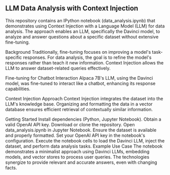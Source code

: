## LLM Data Analysis with Context Injection
This repository contains an IPython notebook (data_analysis.ipynb) that demonstrates using Context Injection with a Language Model (LLM) for data analysis. The approach enables an LLM, specifically the Davinci model, to analyze and answer questions about a specific dataset without extensive fine-tuning.

Background
Traditionally, fine-tuning focuses on improving a model's task-specific responses. For data analysis, the goal is to refine the model's responses rather than teach it new information. Context Injection allows the LLM to answer dataset-related queries effectively.

Fine-tuning for Chatbot Interaction
Alpaca 7B's LLM, using the Davinci model, was fine-tuned to interact like a chatbot, enhancing its response capabilities.

Context Injection Approach
Context Injection integrates the dataset into the LLM's knowledge base. Organizing and formatting the data in a vector database ensures efficient retrieval of contextually similar information.

Getting Started
Install dependencies (Python, Jupyter Notebook).
Obtain a valid OpenAI API key.
Download or clone the repository.
Open data_analysis.ipynb in Jupyter Notebook.
Ensure the dataset is available and properly formatted.
Set your OpenAI API key in the notebook's configuration.
Execute the notebook cells to load the Davinci LLM, inject the dataset, and perform data analysis tasks.
Example Use Case
The notebook demonstrates a minimalist approach using Davinci LLMs, embedding models, and vector stores to process user queries. The technologies synergize to provide relevant and accurate answers, even with changing facts.
